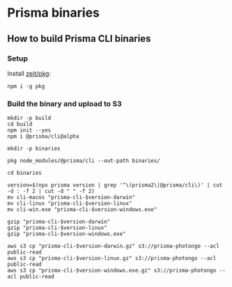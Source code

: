 # Prisma binaries

## How to build Prisma CLI binaries

### Setup

Install [zeit/pkg](https://github.com/zeit/pkg):

```shell script
npm i -g pkg
```

### Build the binary and upload to S3

```shell script
mkdir -p build
cd build
npm init --yes
npm i @prisma/cli@alpha

mkdir -p binaries

pkg node_modules/@prisma/cli --out-path binaries/

cd binaries

version=$(npx prisma version | grep '^\(prisma2\|@prisma/cli\)' | cut -d : -f 2 | cut -d " " -f 2)
mv cli-macos "prisma-cli-$version-darwin"
mv cli-linux "prisma-cli-$version-linux"
mv cli-win.exe "prisma-cli-$version-windows.exe"

gzip "prisma-cli-$version-darwin"
gzip "prisma-cli-$version-linux"
gzip "prisma-cli-$version-windows.exe"

aws s3 cp "prisma-cli-$version-darwin.gz" s3://prisma-photongo --acl public-read
aws s3 cp "prisma-cli-$version-linux.gz" s3://prisma-photongo --acl public-read
aws s3 cp "prisma-cli-$version-windows.exe.gz" s3://prisma-photongo --acl public-read
```
